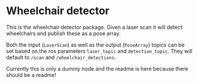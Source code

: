 # Wheelchair detector

This is the wheelchair detector package. Given a laser scan it will detect wheelchairs and publish these as a pose array.

Both the input (`LaserScan`) as well as the output (`PoseArray`) topics can be set based on the ros parameters `laser_topic` and `detection_topic`. They will default to `/scan` and `/wheelchair_detections`.

Currently this is only a dummy node and the readme is here because there should be a readme!